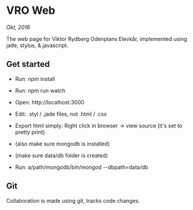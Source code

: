 # VRO Web
*Okt, 2016*

The web page for Viktor Rydberg Odenplans Elevkår, implemented using jade, stylus, & javascript.


## Get started

- Run: npm install
- Run: npm run watch
- Open: http://localhost:3000
- Edit: .styl / .jade files, not .html / .css
- Export html simply: Right click in browser -> view source (it's set to pretty print)

- (also make sure mongodb is installed)
- (make sure data/db folder is created)
- Run: a/path/mongodb/bin/mongod --dbpath=data/db

## Git

Collaboration is made using git, tracks code changes.